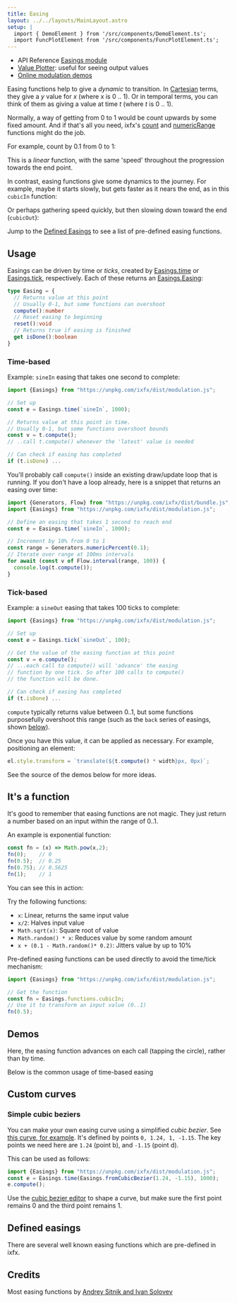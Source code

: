 ```yaml
---
title: Easing
layout: ../../layouts/MainLayout.astro
setup: |
  import { DemoElement } from '/src/components/DemoElement.ts';
  import FuncPlotElement from '/src/components/FuncPlotElement.ts';
---
```


<div class="tip">
<ul>
<li>API Reference <a href="https://clinth.github.io/ixfx/modules/Modulation.Easings.html">Easings module</a></li>
<li><a href="https://clinth.github.io/ixfx-demos/playgrounds/modulation/plot/index.html#aW1wb3J0IHtFYXNpbmdzfSBmcm9tICJodHRwczovL3VucGtnLmNvbS9peGZ4L2Rpc3QvbW9kdWxhdGlvbi5qcyI7CmNvbnN0IHN0ZXBzID0gMTAwOwpjb25zdCBlID0gRWFzaW5ncy50aWNrKGBlbGFzdGljSW5gLCBzdGVwcyk7CnBvc3RNZXNzYWdlKG51bGwpOyAvLyBjbGVhciBwbG90CmZvciAobGV0IGk9MDtpPHN0ZXBzO2krKykgewogIHBvc3RNZXNzYWdlKGUuY29tcHV0ZSgpKTsKfQ==">Value Plotter</a>: useful for seeing output values</li>
<li><a href="https://clinth.github.io/ixfx-demos/modulation/">Online modulation demos</a></li>
</ul>
</div>


Easing functions help to give a *dynamic* to transition. In [Cartesian](../../types/geometry/units/#cartesian) terms, they give a _y_ value for _x_ (where x is 0 .. 1). Or in temporal terms, you can think of them as giving a value at time _t_ (where _t_ is 0 .. 1).

Normally, a way of getting from 0 to 1 would be count upwards by some fixed amount. And if that's all you need, ixfx's [count](../../data/generator/#count) and [numericRange](../../data/generator/#numeric-range) functions might do the job.

For example, count by 0.1 from 0 to 1:

<div data-easing=true id="demo0" title="Linear function" fn="x"></div>

This is a _linear_ function, with the same 'speed' throughout the progression towards the end point.

In contrast, easing functions give some dynamics to the journey. For example, maybe it starts slowly, but gets faster as it nears the end, as in this `cubicIn` function:

<div data-easing=true id="demo1" title="cubicIn" easing="cubicIn"></div>

Or perhaps gathering speed quickly, but then slowing down toward the end (`cubicOut`):

<div data-easing=true id="demo1" title="cubicOut" easing="cubicOut"></div>

Jump to the [Defined Easings](#defined-easings) to see a list of pre-defined easing functions.

## Usage

Easings can be driven by time or _ticks_, created by [Easings.time](https://clinth.github.io/ixfx/modules/Modulation.Easings.html#time) or [Easings.tick](https://clinth.github.io/ixfx/modules/Modulation.Easings.html#tick), respectively. Each of these returns an [Easings.Easing](https://clinth.github.io/ixfx/modules/Modulation.Easings.html#Easing):

```typescript
type Easing = {
  // Returns value at this point
  // Usually 0-1, but some functions can overshoot
  compute():number
  // Reset easing to beginning
  reset():void
  // Returns true if easing is finished
  get isDone():boolean
}
```

### Time-based

Example: `sineIn` easing that takes one second to complete:

```js
import {Easings} from "https://unpkg.com/ixfx/dist/modulation.js";

// Set up
const e = Easings.time(`sineIn`, 1000);

// Returns value at this point in time.
// Usually 0-1, but some functions overshoot bounds
const v = t.compute();
// ..call t.compute() whenever the 'latest' value is needed

// Can check if easing has completed
if (t.isDone) ...
```

You'll probably call `compute()` inside an existing draw/update loop that is running. If you don't have a loop already, here is a snippet that returns an easing over time:

```js
import {Generators, Flow} from "https://unpkg.com/ixfx/dist/bundle.js";
import {Easings} from "https://unpkg.com/ixfx/dist/modulation.js";

// Define an easing that takes 1 second to reach end
const e = Easings.time(`sineIn`, 1000);

// Increment by 10% from 0 to 1
const range = Generators.numericPercent(0.1); 
// Iterate over range at 100ms intervals
for await (const v of Flow.interval(range, 100)) {
  console.log(t.compute());
}
```

### Tick-based
Example: a `sineOut` easing that takes 100 ticks to complete:

```js
import {Easings} from "https://unpkg.com/ixfx/dist/modulation.js";

// Set up
const e = Easings.tick(`sineOut`, 100);

// Get the value of the easing function at this point
const v = e.compute();
// ...each call to compute() will 'advance' the easing
// function by one tick. So after 100 calls to compute()
// the function will be done.

// Can check if easing has completed
if (t.isDone) ...
```

`compute` typically returns value between 0..1, but some functions purposefully overshoot this range (such as the `back` series of easings, shown [below](#defined-easings)).

Once you have this value, it can be applied as necessary. For example, positioning an element:

```js
el.style.transform = `translate(${t.compute() * width}px, 0px)`;
```

See the source of the demos below for more ideas.

## It's a function

It's good to remember that easing functions are not magic. They just return a number based on an input within the range of 0..1.

An example is exponential function:
```js
const fn = (x) => Math.pow(x,2);
fn(0);    // 0
fn(0.5);  // 0.25
fn(0.75); // 0.5625
fn(1);    // 1
```

You can see this in action:

<div editable data-easing=true id="demo2" fn="Math.pow(x,2)"></div>

Try the following functions:
* `x`: Linear, returns the same input value
* `x/2`: Halves input value
* `Math.sqrt(x)`: Square root of value
* `Math.random() * x`: Reduces value by some random amount
* `x + (0.1 - Math.random()* 0.2)`: Jitters value by up to 10%
  
Pre-defined easing functions can be used directly to avoid the time/tick mechanism:

```js
import {Easings} from "https://unpkg.com/ixfx/dist/modulation.js";

// Get the function
const fn = Easings.functions.cubicIn;
// Use it to transform an input value (0..1)
fn(0.5);
```

## Demos

Here, the easing function advances on each call (tapping the circle), rather than by time.

<demo-element title="Discrete easing" src="/modulation/easing-tick/" />

Below is the common usage of time-based easing

<demo-element title="Timer easing" src="/modulation/easing-timer/" />

<script type="module" hoist>
import '/src/components/FuncPlotElement';
import {Easings} from '/node_modules/ixfx/dist/modulation.js';
const run = () => {
  document.querySelectorAll(`[data-easing]`).forEach(el => {
    const plot = document.createElement(`func-plot-element`);// importEl(el, `func-plot-element`);
    el.append(plot);
    const fnAttr = el.getAttribute(`fn`);
    const easingAttr = el.getAttribute(`easing`);
    const editableAttr = el.getAttribute(`editable`);
    plot.editable = editableAttr !== `false` && editableAttr !== null;

    if (fnAttr !== null && fnAttr.length > 0) {
      plot.setFunctionByString(fnAttr);
    } else if (easingAttr !== null && easingAttr.length > 0) {
      const easingFn = Easings.get(easingAttr);
      if (easingFn === undefined) {
        console.error(`Could not find easing: ${easingAttr}`);
      } else {
        plot.setFunction(easingAttr, easingFn);
      }
    } else {
      console.warn(`Neither fn or easing attributes defined for function plot.`);
    }

    // Give component time to render before plotting
    // setTimeout(() => {
    //   plot.plot(false);
    // }, 1000);
  });
}
setTimeout(() => run(), 10);
</script>

## Custom curves

### Simple cubic beziers

You can make your own easing curve using a simplified _cubic bezier_. See [this curve, for example](https://cubic-bezier.com/#0,1.24,1,-1.15). It's defined by points `0, 1.24, 1, -1.15`. The key points we need here are `1.24` (point b), and `-1.15` (point d).

This can be used as follows:

```js
import {Easings} from "https://unpkg.com/ixfx/dist/modulation.js";
const e = Easings.time(Easings.fromCubicBezier(1.24, -1.15), 1000);
e.compute();
```

Use the [cubic bezier editor](https://cubic-bezier.com/#0,1.24,1,-1.15) to shape a curve, but make sure the first point remains 0 and the third point remains 1.


## Defined easings

There are several well known easing functions which are pre-defined in ixfx.

<!-- Astro bug. Either we get two lit elements, or an exception -->
<!-- <easing-gallery-element client:only="lit" /> -->

<div id="easingGallery"></div>
<script type="module" hoist>
import '/src/loader';
import '/src/components/modulation/EasingGalleryElement';
importEl(
  `easingGallery`, 
  `easing-gallery-element`, {});
</script>

## Credits

Most easing functions by [Andrey Sitnik and Ivan Solovev](https://easings.net/) 